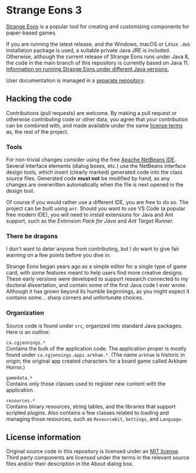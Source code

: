# Strange Eons 3

[Strange Eons](https://strangeeons.cgjennings.ca) is a popular tool for creating and customizing components for paper-based games.

If you are running the latest release, and the Windows, macOS or Linux `.deb` installation package is used, a suitable private Java JRE is included.
Otherwise, although the current release of Strange Eons runs under Java 8, the code in the main branch of this repository is currently based on Java 11.
[Information on running Strange Eons under different Java versions.](http://se3docs.cgjennings.ca/um-install-other.html)

User documentation is managed in a [separate repository](https://github.com/CGJennings/se3docs).

## Hacking the code

Contributions (pull requests) are welcome. By making a pull request or otherwise contributing code or other data, you agree that your contribution can be combined with, and made available under the same [license terms](LICENSE.txt) as, the rest of the project.

### Tools

For non-trivial changes consider using the free [Apache NetBeans IDE](https://netbeans.apache.org/). Several interface elements (dialog boxes, etc.) use the NetBeans interface design tools, which insert (clearly marked) generated code into the class source files. Generated code **must not** be modified by hand, as any changes are overwritten automatically when the file is next opened in the design tool.

Of course if you would rather use a different IDE, you are free to do so. The project can be built using `ant`.
Should you want to use VS Code (a popular free modern IDE), you will need to install extensions for Java and Ant support,
such as the *Extension Pack for Java* and *Ant Target Runner*.

### There be dragons

I don't want to deter anyone from contributing, but I do want to give fair warning on a few points before you dive in:

Strange Eons began years ago as a simple editor for a single type of game card, with some features meant to help users find more creative designs. These early versions were developed to support research connected to my doctoral dissertation, and contain some of the first Java code I ever wrote. Although it has grown beyond its humble beginnings, as you might expect it contains some... sharp corners and unfortunate choices.

### Organization

Source code is found under `src`, organized into standard Java packages. Here is an outline:

`ca.cgjennings.*`  
Contains the bulk of the application code. The application proper is mostly found under `ca.cgjennings.apps.arkham.*`. (The name `arkham` is historic in origin; the original app created characters for a board game called Arkham Horror.)

`gamedata.*`  
Contains only those classes used to register new content with the application.

`resources.*`  
Contains binary resources, string tables, and the libraries that support scripted plugins. Also contains a few classes related to loading and managing those resources, such as `ResourceKit`, `Settings`, and `Language`.

## License information

Original source code in this repository is licensed under an [MIT license](LICENSE.txt). Third party components are licensed under the terms in the relevant source files and/or their description in the About dialog box.
